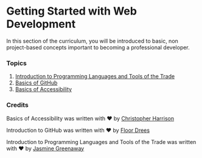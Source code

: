 # Getting Started with Web Development

In this section of the curriculum, you will be introduced to basic, non project-based concepts important to becoming a professional developer.

### Topics

1. [Introduction to Programming Languages and Tools of the Trade](intro-to-programming-languages/README.md)
2. [Basics of GitHub](github-basics/README.md)
3. [Basics of Accessibility](accessibility/README.md)

### Credits

Basics of Accessibility was written with ♥️ by [Christopher Harrison](https://twitter.com/geektrainer)

Introduction to GitHub was written with ♥️ by [Floor Drees](https://twitter.com/floordrees)

Introduction to Programming Languages and Tools of the Trade was written with ♥️ by [Jasmine Greenaway](https://twitter.com/paladique)


